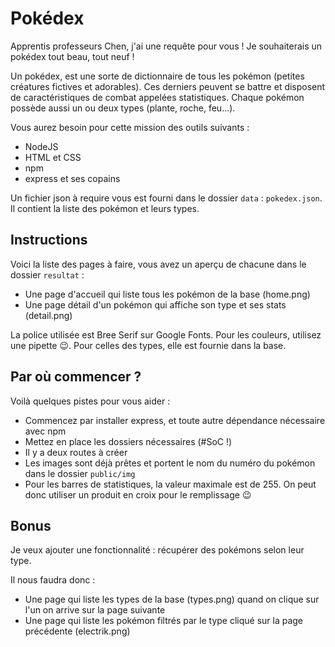 # Pokédex

Apprentis professeurs Chen, j'ai une requête pour vous ! Je souhaiterais un pokédex tout beau, tout neuf !

Un pokédex, est une sorte de dictionnaire de tous les pokémon (petites créatures fictives et adorables). Ces derniers peuvent se battre
et disposent de caractéristiques de combat appelées statistiques. Chaque pokémon possède aussi un ou deux types (plante, roche, feu...).

Vous aurez besoin pour cette mission des outils suivants :
- NodeJS
- HTML et CSS
- npm
- express et ses copains

Un fichier json à require vous est fourni dans le dossier `data` : `pokedex.json`. Il contient la liste des pokémon et leurs types.

## Instructions

Voici la liste des pages à faire, vous avez un aperçu de chacune dans le dossier `resultat` :

- Une page d'accueil qui liste tous les pokémon de la base (home.png)
- Une page détail d'un pokémon qui affiche son type et ses stats (detail.png)

La police utilisée est Bree Serif sur Google Fonts. Pour les couleurs, utilisez une pipette :wink:. Pour celles des types, elle est fournie dans la base.

## Par où commencer ?

Voilà quelques pistes pour vous aider :

- Commencez par installer express, et toute autre dépendance nécessaire avec npm
- Mettez en place les dossiers nécessaires (#SoC !)
- Il y a deux routes à créer
- Les images sont déjà prêtes et portent le nom du numéro du pokémon dans le dossier `public/img`
- Pour les barres de statistiques, la valeur maximale est de 255. On peut donc utiliser un produit en croix pour le remplissage :wink:

## Bonus

Je veux ajouter une fonctionnalité : récupérer des pokémons selon leur type.

Il nous faudra donc :

- Une page qui liste les types de la base (types.png) quand on clique sur l'un on arrive sur la page suivante
- Une page qui liste les pokémon filtrés par le type cliqué sur la page précédente (electrik.png)
